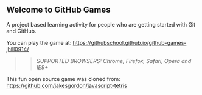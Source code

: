 ## Welcome to GitHub Games

A project based learning activity for people who are getting started with Git and GitHub.

You can play the game at: https://githubschool.github.io/github-games-jhill0914/

>> _*SUPPORTED BROWSERS*: Chrome, Firefox, Safari, Opera and IE9+_

This fun open source game was cloned from: https://github.com/jakesgordon/javascript-tetris
